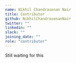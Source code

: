 ```yaml
---
name: Nikhil Chandrasenan Nair
title: Contributor
github: NikhilChandrasenanNair
twitter: ""
linkedin: ""
slack: ""
joining_date: ""
role: "contributor"
---
```


Still waiting for this
